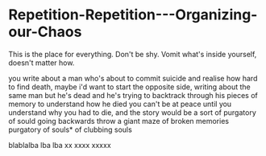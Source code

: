 # Repetition-Repetition---Organizing-our-Chaos
This is the place for everything. Don't be shy. Vomit what's inside yourself, doesn't matter how.

you write about a man who's about to commit suicide and realise how hard to find death, maybe i'd want to start the opposite side, writing about the same man but he's dead and he's trying to backtrack through his pieces of memory to understand how he died
you can't be at peace until you understand why you had to die, and the story would be a sort of purgatory of sould going backwards throw a giant maze of broken memories
purgatory of souls*
of clubbing souls

blablalba lba lba
xx
xxxx
xxxxx

